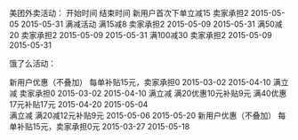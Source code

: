 美团外卖活动：
										开始时间			结束时间
新用户首次下单立减15    卖家承担2   	2015-05-05			2015-05-31
满减活动 
		满15减8			卖家承担2		2015-05-09			2015-05-31
		满50减20		卖家承担2		2015-05-09			2015-05-31
		满100减30		卖家承担2		2015-05-09			2015-05-31
		
饿了么活动：

新用户优惠（不叠加）	每单补贴15元，卖家承担0		2015-03-02			2015-04-10
满立减					卖家承担0		2015-03-02			2015-04-10
满立减					满20优惠10元补贴9元
						满40优惠17元补贴17元	2015-04-20 		2015-05-04	
满立减					满20减12元补贴9元		2015-05-06 		2015-05-20
新用户优惠（不叠加）	每单补贴15元，卖家承担0元		2015-03-27      2015-05-18